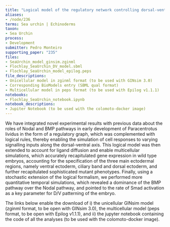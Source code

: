 ```yaml
---
title: "Logical model of the regulatory network controlling dorsal-ventral axis specification in the sea urchin P. lividius"
aliases:
- /node/236
terms: Sea urchin | Echinoderms
taxon:
- Sea Urchin
process: 
- Development
submitter: Pedro Monteiro
supporting_paper: "235"
files: 
- SeaUrchin_model_ginsim.zginml
- Flochlay_SeaUrchin_DV_model.sbml
- Flochlay_SeaUrchin_model_epilog.peps
file_descriptions: 
- Unicellular model in zginml format (to be used with GINsim 3.0)
- Corresponding BioModels entry (SBML qual format)
- Multicellular model in peps format (to be used with Epilog v1.1.1)
notebooks:
- Flochlay_SeaUrchin_notebook.ipynb
notebook_descriptions: 
- Jupiter Notebook (to be used with the colomoto-docker image)
---
```



We have integrated novel experimental results with previous data about the
roles of Nodal and BMP pathways in early development of Paracentrotus lividus
in the form of a regulatory graph, which was complemented with logical rules,
thereby enabling the simulation of cell responses to varying signalling inputs
along the dorsal-ventral axis. This logical model was then extended to account
for ligand diffusion and enable multicellular simulations, which accurately
recapitulated gene expression in wild type embryos, accounting for the
specification of the three main ectodermal regions, namely ventral ectoderm,
ciliary band and dorsal ectoderm, and further recapitulated sophisticated
mutant phenotypes. Finally, using a stochastic extension of the logical
formalism, we performed more quantitative temporal simulations, which revealed
a dominance of the BMP pathway over the Nodal pathway, and pointed to the rate
of Smad activation as a key parameter for D/V patterning of the embryo.



The links below enable the download of i) the unicellular GINsim model (zginml
format, to be open with GINsim 3.0), the multicellular model (peps format, to
be open with Epilog v1.1.1), and ii) the jupyter notebook containing the code
of all the analyses (to be used with the colomoto-docker image).

